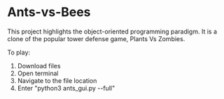 # Ants-vs-Bees
 This project highlights the object-oriented programming paradigm. It is a clone of the popular tower defense game, Plants Vs Zombies.

To play:

1) Download files
2) Open terminal
3) Navigate to the file location
4) Enter "python3 ants_gui.py --full"
